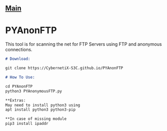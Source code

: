 ## [Main](https://CybernetiX-S3C.github.io)

#    PYAnonFTP

This tool is for scanning the net for FTP Servers using FTP and anonymous connections.

```markdown
# Download:

git clone https://CybernetiX-S3C.github.io/PYAnonFTP

# How To Use:

cd PYAnonFTP
python3 PYAnonymousFTP.py

**Extras:
May need to install python3 using 
apt install python3 python3-pip

**In case of missing module
pip3 install ipaddr
```
